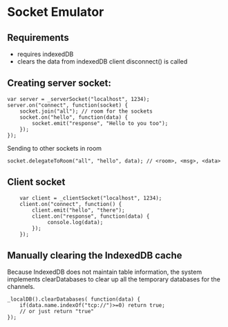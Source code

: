 # Socket Emulator

## Requirements

- requires indexedDB
- clears the data from indexedDB client disconnect() is called

## Creating server socket:

```
var server = _serverSocket("localhost", 1234);  
server.on("connect", function(socket) {
    socket.join("all"); // room for the sockets
    socket.on("hello", function(data) {
        socket.emit("response", "Hello to you too");
    });
});
```

Sending to other sockets in room

```
socket.delegateToRoom("all", "hello", data); // <room>, <msg>, <data>
```

## Client socket
```
    var client = _clientSocket("localhost", 1234);  
    client.on("connect", function() {
        client.emit("hello", "there");
        client.on("response", function(data) {
             console.log(data);
        });
    });
```

## Manually clearing the IndexedDB cache

Because IndexedDB does not maintain table information, the system implements clearDatabases to
clear up all the temporary databases for the channels.

```
_localDB().clearDatabases( function(data) {
    if(data.name.indexOf("tcp://")>=0) return true;
    // or just return "true"
});
```







